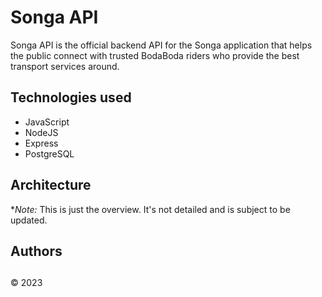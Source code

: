 # Songa API

Songa API is the official backend API for the Songa application that helps the public connect with trusted BodaBoda riders who provide the best transport services around.

## Technologies used

- JavaScript
- NodeJS
- Express
- PostgreSQL

## Architecture

<!-- - MicroServices

![image](https://user-images.githubusercontent.com/61131314/236658041-a4e5d895-37b4-46ec-bf51-8d494ce019a3.png)
 -->
**Note:* This is just the overview. It's not detailed and is subject to be updated.

## Authors


##

&copy; 2023
